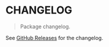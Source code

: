 # CHANGELOG

> Package changelog.

See [GitHub Releases](https://github.com/stdlib-js/math-strided-special-inv/releases) for the changelog.
